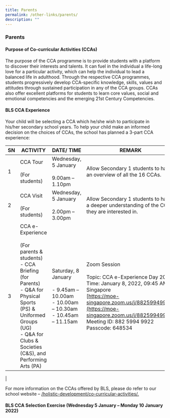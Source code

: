 ```yaml
---
title: Parents
permalink: /other-links/parents/
description: ""
---
```

### **Parents**
#### **Purpose of Co-curricular Activities (CCAs)**
The purpose of the CCA programme is to provide students with a platform to discover their interests and talents. It can fuel in the individual a life-long love for a particular activity, which can help the individual to lead a balanced life in adulthood. Through the respective CCA programmes, students progressively develop CCA-specific knowledge, skills, values and attitudes through sustained participation in any of the CCA groups. CCAs also offer excellent platforms for students to learn core values, social and emotional competencies and the emerging 21st Century Competencies.

#### **BLS CCA Experience**
Your child will be selecting a CCA which he/she wish to participate in his/her secondary school years. To help your child make an informed decision on the choices of CCAs, the school has planned a 3-part CCA experience:

| SN | ACTIVITY | DATE/ TIME | REMARK |
|---|---|---|---|
| 1 | CCA Tour<br><br>(For students) | Wednesday, 5 January<br><br>9.00am – 1.10pm | Allow Secondary 1 students to have an overview of all the 16 CCAs. |
| 2 | CCA Visit<br><br>(For students) | Wednesday, 5 January<br><br>2.00pm – 3.00pm | Allow Secondary 1 students to have a deeper understanding of the CCAs they are interested in. |
| 3 | CCA e-Experience<br><br>(For parents & students)<br>- CCA Briefing (for Parents)<br>- Q&A for Physical Sports (PS) & Uniformed Groups (UG)<br>- Q&A for Clubs & Societies (C&S), and Performing Arts (PA) | Saturday, 8 January<br><br>- 9.45am – 10.00am<br>- 10.00am – 10.30am<br>- 10.45am – 11.15am | Zoom Session<br><br>Topic: CCA e-Experience Day 2022<br>Time: January 8, 2022, 09:45 AM Singapore<br>[https://moe-singapore.zoom.us/j/88259949922](https://moe-singapore.zoom.us/j/88259949922)<br>Meeting ID: 882 5994 9922<br>Passcode: 648534 |
|

For more information on the CCAs offered by BLS, please do refer to our school website – [/holistic-development/co-curricular-activities/.](https://staging.d264sf5mc1ffsk.amplifyapp.com/holistic-development/cca/)

#### **BLS CCA Selection Exercise (Wednesday  5 January – Monday 10 January 2022)**
